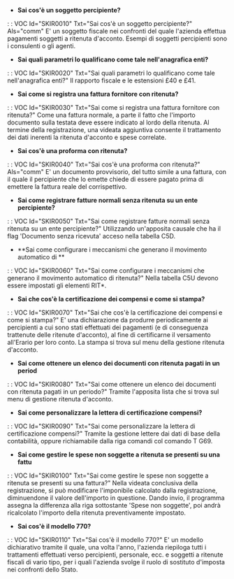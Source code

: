 - **Sai cos'è un soggetto percipiente?**

 :  : VOC Id="SKIR0010" Txt="Sai cos'è un soggetto percipiente?" Als="comm"
E' un soggetto fiscale nei confronti del quale l'azienda effettua pagamenti soggetti a ritenuta d'acconto. Esempi di soggetti percipienti sono i consulenti o gli agenti.
- **Sai quali parametri lo qualificano come tale nell'anagrafica enti?**

 :  : VOC Id="SKIR0020" Txt="Sai quali parametri lo qualificano come tale nell'anagrafica enti?"
Il rapporto fiscale e le estensioni £40 e £41.
- **Sai come si registra una fattura fornitore con ritenuta?**

 :  : VOC Id="SKIR0030" Txt="Sai come si registra una fattura fornitore con ritenuta?"
Come una fattura normale, a parte il fatto che l'importo documento sulla testata deve essere indicato al lordo della ritenuta. Al termine della registrazione, una videata aggiuntiva consente il trattamento dei dati inerenti la ritenuta d'acconto e spese correlate.
- **Sai cos'è una proforma con ritenuta?**

 :  : VOC Id="SKIR0040" Txt="Sai cos'è una proforma con ritenuta?" Als="comm"
E' un documento provvisorio, del tutto simile a una fattura, con il quale il percipiente che lo emette chiede di essere pagato prima di emettere la fattura reale del corrispettivo.
- **Sai come registrare fatture normali senza ritenuta su un ente percipiente?**

 :  : VOC Id="SKIR0050" Txt="Sai come registrare fatture normali senza ritenuta su un ente percipiente?"
Utilizzando un'apposita causale che ha il flag 'Documento senza ricevuta' acceso nella tabella C5D.
- **Sai come configurare i meccanismi che generano il movimento automatico di **

 :  : VOC Id="SKIR0060" Txt="Sai come configurare i meccanismi che generano il movimento automatico di ritenuta?"
Nella tabella C5U devono essere impostati gli elementi RIT*.
- **Sai che cos'è la certificazione dei compensi e come si stampa?**

 :  : VOC Id="SKIR0070" Txt="Sai che cos'è la certificazione dei compensi e come si stampa?"
E' una dichiarazione da produrre periodicamente ai percipienti a cui sono stati effettuati dei pagamenti (e di conseguenza trattenute delle ritenute d'acconto), al fine di certificarne il versamento all'Erario per loro conto. La stampa si trova sul menu della gestione ritenuta d'acconto.
- **Sai come ottenere un elenco dei documenti con ritenuta pagati in un period**

 :  : VOC Id="SKIR0080" Txt="Sai come ottenere un elenco dei documenti con ritenuta pagati in un periodo?"
Tramite l'apposita lista che si trova sul menu di gestione ritenuta d'acconto.
- **Sai come personalizzare la lettera di certificazione compensi?**

 :  : VOC Id="SKIR0090" Txt="Sai come personalizzare la lettera di certificazione compensi?"
Tramite la gestione lettere dai dati di base della contabilità, oppure richiamabile dalla riga comandi col comando T G69.
- **Sai come gestire le spese non soggette a ritenuta se presenti su una fattu**

 :  : VOC Id="SKIR0100" Txt="Sai come gestire le spese non soggette a ritenuta se presenti su una fattura?"
Nella videata conclusiva della registrazione, si può modificare l'imponibile calcolato dalla registrazione, diminuendone il valore dell'importo in questione. Dando invio, il programma assegna la differenza alla riga sottostante 'Spese non soggette', poi andrà ricalcolato l'importo della ritenuta preventivamente impostato.
- **Sai cos'è il modello 770?**

 :  : VOC Id="SKIR0110" Txt="Sai cos'è il modello 770?"
E' un modello dichiarativo tramite il quale, una volta l'anno, l'azienda riepiloga tutti i trattamenti effettuati verso percipienti, personale, ecc. e soggetti a ritenute fiscali di vario tipo, per i quali l'azienda svolge il ruolo di sostituto d'imposta nei confronti dello Stato.

